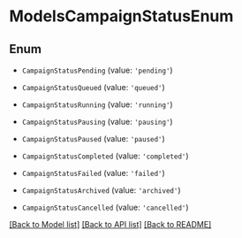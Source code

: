# ModelsCampaignStatusEnum


## Enum

* `CampaignStatusPending` (value: `'pending'`)

* `CampaignStatusQueued` (value: `'queued'`)

* `CampaignStatusRunning` (value: `'running'`)

* `CampaignStatusPausing` (value: `'pausing'`)

* `CampaignStatusPaused` (value: `'paused'`)

* `CampaignStatusCompleted` (value: `'completed'`)

* `CampaignStatusFailed` (value: `'failed'`)

* `CampaignStatusArchived` (value: `'archived'`)

* `CampaignStatusCancelled` (value: `'cancelled'`)

[[Back to Model list]](../README.md#documentation-for-models) [[Back to API list]](../README.md#documentation-for-api-endpoints) [[Back to README]](../README.md)
